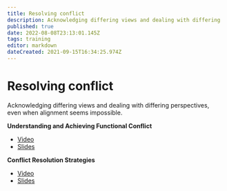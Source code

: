 ```yaml
---
title: Resolving conflict
description: Acknowledging differing views and dealing with differing  perspectives, even when alignment seems impossible.
published: true
date: 2022-08-08T23:13:01.145Z
tags: training
editor: markdown
dateCreated: 2021-09-15T16:34:25.974Z
---
```


# Resolving conflict
Acknowledging differing views and dealing with differing  perspectives, even when alignment seems impossible.

**Understanding and Achieving Functional Conflict**
+ [Video](https://youtu.be/j7oX5qWIyPk)
+ [Slides](https://drive.google.com/file/d/14KFkHuMk8zCQUztzjTdVCP_5LSYgjGqP/view?usp=sharing)

**Conflict Resolution Strategies**
+ [Video](https://youtu.be/dt-tC287Hh4)
+ [Slides](https://drive.google.com/open?id=16A7mlbem69-2LqU5wiixi0cLFosJ_hS5&authuser=chrisgloede%40gmail.com&usp=drive_fs)